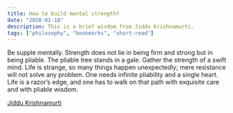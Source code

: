```yaml
---
title: How to build mental strength?
date: "2020-01-18"
description: This is a brief wisdom from Jiddu Krishnamurti.
tags: ["philosophy", "bookmarks", "short-read"]
---
```


Be supple mentally. Strength does not lie in being firm and strong but in being pliable. The pliable tree stands in a gale. Gather the strength of a swift mind. Life is strange, so many things happen unexpectedly; mere resistance will not solve any problem. One needs infinite pliability and a single heart. Life is a razor’s edge, and one has to walk on that path with exquisite care and with pliable wisdom. </br>

[Jiddu Krishnamurti](https://en.wikipedia.org/wiki/Jiddu_Krishnamurti)

